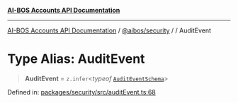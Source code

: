 [**AI-BOS Accounts API Documentation**](../../../README.md)

***

[AI-BOS Accounts API Documentation](../../../README.md) / [@aibos/security](../README.md) / [](../README.md) / AuditEvent

# Type Alias: AuditEvent

> **AuditEvent** = `z.infer`\<*typeof* [`AuditEventSchema`](../variables/AuditEventSchema.md)\>

Defined in: [packages/security/src/auditEvent.ts:68](https://github.com/pohlai88/accounts/blob/48103fb36d28b2b9bfb33472b6de2f719773cde9/packages/security/src/auditEvent.ts#L68)

